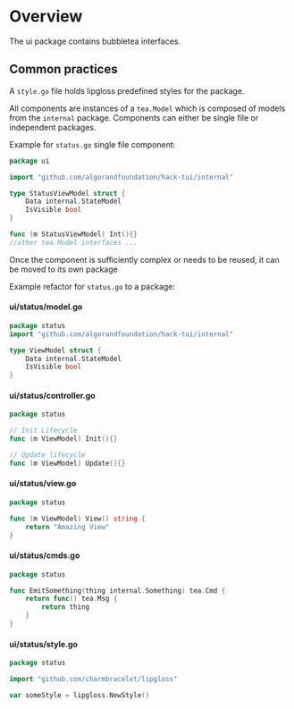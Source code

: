 # Overview

The ui package contains bubbletea interfaces.

## Common practices

A `style.go` file holds lipgloss predefined styles for the package.

All components are instances of a `tea.Model` which is composed of models
from the `internal` package.
Components can either be single file or independent packages.

Example for `status.go` single file component:

```go
package ui

import "github.com/algorandfoundation/hack-tui/internal"

type StatusViewModel struct {
	Data internal.StateModel
	IsVisible bool
}

func (m StatusViewModel) Int(){}
//other tea.Model interfaces ...
```

Once the component is sufficiently complex or needs to be reused, it can be moved
to its own package

Example refactor for `status.go` to a package:

#### ui/status/model.go

```go
package status
import "github.com/algorandfoundation/hack-tui/internal"

type ViewModel struct {
	Data internal.StateModel
	IsVisible bool
}
```

#### ui/status/controller.go

```go
package status

// Init Lifecycle
func (m ViewModel) Init(){}

// Update lifecycle
func (m ViewModel) Update(){}
```

#### ui/status/view.go

```go
package status

func (m ViewModel) View() string {
	return "Amazing View"
}
```

#### ui/status/cmds.go

```go
package status

func EmitSomething(thing internal.Something) tea.Cmd {
	return func() tea.Msg {
		return thing
	}
}

```

#### ui/status/style.go

```go
package status

import "github.com/charmbracelet/lipgloss"

var someStyle = lipgloss.NewStyle()
```
